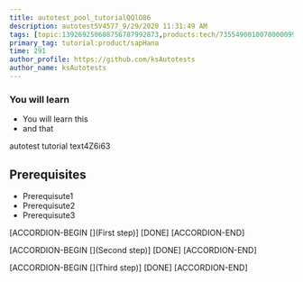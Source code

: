 ```yaml
---
title: autotest_pool_tutorialQQlO86
description: autotest5V4577_9/29/2020 11:31:49 AM
tags: [topic:139269250608756787992873,products:tech/73554900100700000996,tutorial:experience/advanced]
primary_tag: tutorial:product/sapHana
time: 291
author_profile: https://github.com/ksAutotests
author_name: ksAutotests
---
```

### You will learn
- You will learn this
- and that

autotest tutorial text4Z6i63

## Prerequisites
- Prerequisute1
- Prerequisute2
- Prerequisute3

[ACCORDION-BEGIN [](First step)]
[DONE]
[ACCORDION-END]

[ACCORDION-BEGIN [](Second step)]
[DONE]
[ACCORDION-END]

[ACCORDION-BEGIN [](Third step)]
[DONE]
[ACCORDION-END]

